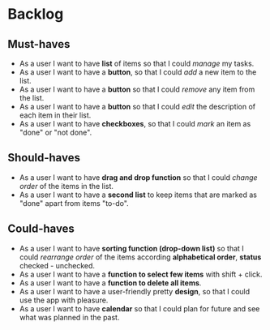 # Backlog

## Must-haves

- As a user I want to have **list** of items so that I could _manage_ my tasks.  
- As a user I want to have a **button**, so that I could _add_ a new item to the list.  
- As a user I want to have a **button** so that I could _remove_ any item from the list.  
- As a user I want to have a **button** so that I could _edit_ the description of each item in their list.  
- As a user I want to have **checkboxes**, so that I could _mark_ an item as "done" or "not done".

## Should-haves

- As a user I want to have **drag and drop function** so that I could _change order_ of the items in the list.  
- As a user I want to have a **second list** to keep items that are marked as "done" apart from items "to-do".

## Could-haves

- As a user I want to have **sorting function (drop-down list)** so that I could _rearrange order_ of the items according **alphabetical order**, **status** checked - unchecked.  
- As a user I want to have a **function to select few items** with shift + click.  
- As a user I want to have a **function to delete all items**.  
- As a user I want to have a user-friendly pretty **design**, so that I could use the app with pleasure.  
- As a user I want to have **calendar** so that I could plan for future and see what was planned in the past.
